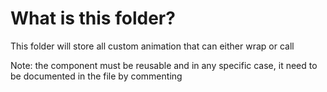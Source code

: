 # What is this folder?

This folder will store all custom animation that can either wrap or call

Note: the component must be reusable and in any specific case, it need to be documented in the file by commenting

